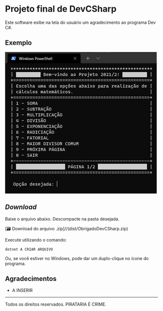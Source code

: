 # Projeto final de DevCSharp

Este software exibe na tela do usuário um agradecimento ao programa Dev C#.

## Exemplo

![Tela do programa](telas/tela_inicial.png)

## _Download_

Baixe o arquivo abaixo. Descompacte na pasta desejada.

[🗃 Download do arquivo .zip]//(dist/ObrigadoDevCSharp.zip)

Execute utilizando o comando:

```
dotnet A CRIAR ARQUIVO
```

Ou, se você estiver no Windows, pode dar um duplo-clique no ícone do programa.

## Agradecimentos

- A INSERIR

---

Todos os direitos reservados. PIRATARIA É CRIME.

